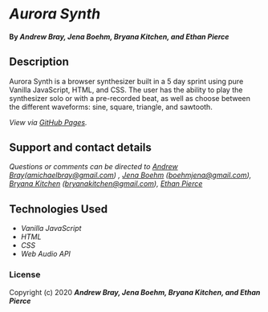 # _Aurora Synth_

#### By _**Andrew Bray, Jena Boehm, Bryana Kitchen, and Ethan Pierce**_ 


## Description

Aurora Synth is a browser synthesizer built in a 5 day sprint using pure Vanilla JavaScript, HTML, and CSS. The user has the ability to play the synthesizer solo or with a pre-recorded beat, as well as choose between the different waveforms: sine, square, triangle, and sawtooth. 


_View via [GitHub Pages](https://bryanakitchen.github.io/aurora/)._


## Support and contact details

_Questions or comments can be directed to [Andrew Bray](https://github.com/Andrew-Bray)(amichaelbray@gmail.com) , [Jena Boehm](https://github.com/jena-boehm) (boehmjena@gmail.com), [Bryana Kitchen](https://github.com/bryanakitchen) (bryanakitchen@gmail.com), [Ethan Pierce](https://github.com/jumpybuns)_


## Technologies Used
* _Vanilla JavaScript_
* _HTML_
* _CSS_
* _Web Audio API_


### License

Copyright (c) 2020 **_Andrew Bray, Jena Boehm, Bryana Kitchen, and Ethan Pierce_**
